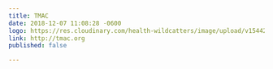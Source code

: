 ```yaml
---
title: TMAC
date: 2018-12-07 11:08:28 -0600
logo: https://res.cloudinary.com/health-wildcatters/image/upload/v1544202520/image.png
link: http://tmac.org
published: false

---
```

